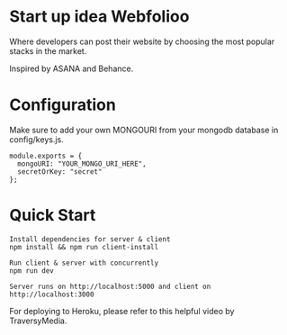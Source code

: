 # Start up idea Webfolioo

Where developers can post their website by choosing the most popular stacks in the market.

Inspired by ASANA and Behance.

# Configuration
Make sure to add your own MONGOURI from your mongodb database in config/keys.js.
```
module.exports = {
  mongoURI: "YOUR_MONGO_URI_HERE",
  secretOrKey: "secret"
};
```

# Quick Start
 ```
 Install dependencies for server & client
npm install && npm run client-install

Run client & server with concurrently
npm run dev

 Server runs on http://localhost:5000 and client on http://localhost:3000
```
For deploying to Heroku, please refer to this helpful video by TraversyMedia.
